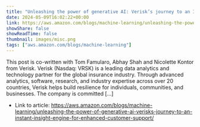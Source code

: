 ```yaml
---
title: "Unleashing the power of generative AI: Verisk’s journey to an Instant Insight Engine for enhanced customer support"
date: 2024-05-09T16:02:22+00:00
link: https://aws.amazon.com/blogs/machine-learning/unleashing-the-power-of-generative-ai-verisks-journey-to-an-instant-insight-engine-for-enhanced-customer-support/
showShare: false
showReadTime: false
thumbnail: images/misc.png
tags: ["aws.amazon.com/blogs/machine-learning"]
---
```

This post is co-written with Tom Famularo, Abhay Shah and Nicolette Kontor from Verisk. Verisk (Nasdaq: VRSK) is a leading data analytics and technology partner for the global insurance industry. Through advanced analytics, software, research, and industry expertise across over 20 countries, Verisk helps build resilience for individuals, communities, and businesses. The company is committed […]

- Link to article: https://aws.amazon.com/blogs/machine-learning/unleashing-the-power-of-generative-ai-verisks-journey-to-an-instant-insight-engine-for-enhanced-customer-support/